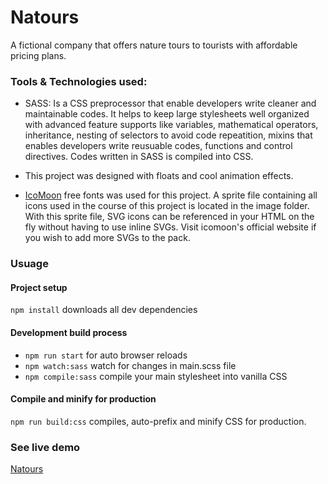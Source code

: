 # Natours

A fictional company that offers nature tours to tourists with affordable pricing plans.

### Tools & Technologies used:

- SASS: Is a CSS preprocessor that enable developers write cleaner and maintainable codes. It helps to keep large stylesheets well organized with advanced feature supports like variables, mathematical operators, inheritance, nesting of selectors to avoid code repeatition, mixins that enables developers write reusuable codes, functions and control directives. Codes written in SASS is compiled into CSS.

- This project was designed with floats and cool animation effects.

- [IcoMoon](https://icomoon.io/) free fonts was used for this project. A sprite file containing all icons used in the course of this project is located in the image folder. With this sprite file, SVG icons can be referenced in your HTML on the fly without having to use inline SVGs. Visit icomoon's official website if you wish to add more SVGs to the pack.

### Usuage

#### Project setup

`npm install` downloads all dev dependencies

#### Development build process

- `npm run start` for auto browser reloads
- `npm watch:sass` watch for changes in main.scss file
- `npm compile:sass` compile your main stylesheet into vanilla CSS

#### Compile and minify for production

`npm run build:css` compiles, auto-prefix and minify CSS for production.

### See live demo

[Natours](https://natourist.netlify.app/)
